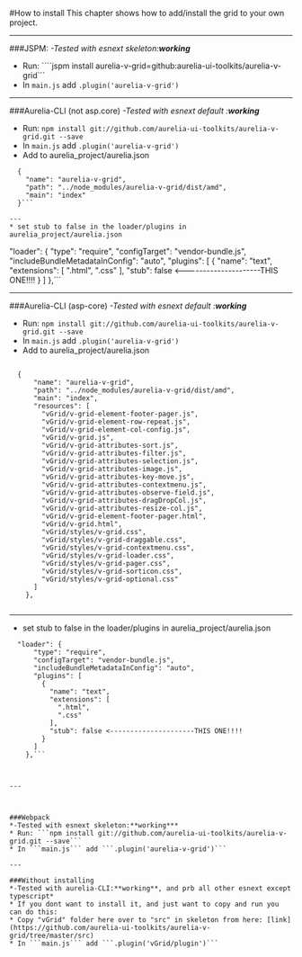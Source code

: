 #How to install
This chapter shows how to add/install the grid to your own project.

---
###JSPM:
 *-Tested with esnext skeleton:**working***
* Run: ````jspm install aurelia-v-grid=github:aurelia-ui-toolkits/aurelia-v-grid```
* In ```main.js``` add ```.plugin('aurelia-v-grid')```

---
###Aurelia-CLI (not asp.core)
*-Tested with esnext default :**working***
* Run: ```npm install git://github.com/aurelia-ui-toolkits/aurelia-v-grid.git --save```
* In ```main.js``` add ```.plugin('aurelia-v-grid')```
* Add to aurelia_project/aurelia.json
```
  {
    "name": "aurelia-v-grid",
    "path": "../node_modules/aurelia-v-grid/dist/amd",
    "main": "index"
  }```

---
* set stub to false in the loader/plugins in aurelia_project/aurelia.json
```
  "loader": {
      "type": "require",
      "configTarget": "vendor-bundle.js",
      "includeBundleMetadataInConfig": "auto",
      "plugins": [
        {
          "name": "text",
          "extensions": [
            ".html",
            ".css"
          ],
          "stub": false <---------------------THIS ONE!!!!
        }
      ]
    },```


---

###Aurelia-CLI (asp-core)
*-Tested with esnext default :**working***
* Run: ```npm install git://github.com/aurelia-ui-toolkits/aurelia-v-grid.git --save```
* In ```main.js``` add ```.plugin('aurelia-v-grid')```
* Add to aurelia_project/aurelia.json
```
  
  {
      "name": "aurelia-v-grid",
      "path": "../node_modules/aurelia-v-grid/dist/amd",
      "main": "index",
      "resources": [
        "vGrid/v-grid-element-footer-pager.js",
        "vGrid/v-grid-element-row-repeat.js",
        "vGrid/v-grid-element-col-config.js",
        "vGrid/v-grid.js",
        "vGrid/v-grid-attributes-sort.js",
        "vGrid/v-grid-attributes-filter.js",
        "vGrid/v-grid-attributes-selection.js",
        "vGrid/v-grid-attributes-image.js",
        "vGrid/v-grid-attributes-key-move.js",
        "vGrid/v-grid-attributes-contextmenu.js",
        "vGrid/v-grid-attributes-observe-field.js",
        "vGrid/v-grid-attributes-dragDropCol.js",
        "vGrid/v-grid-attributes-resize-col.js",
        "vGrid/v-grid-element-footer-pager.html",
        "vGrid/v-grid.html",
        "vGrid/styles/v-grid.css",
        "vGrid/styles/v-grid-draggable.css",
        "vGrid/styles/v-grid-contextmenu.css",
        "vGrid/styles/v-grid-loader.css",
        "vGrid/styles/v-grid-pager.css",
        "vGrid/styles/v-grid-sorticon.css",
        "vGrid/styles/v-grid-optional.css"
      ]
    },
  
  ```

---
* set stub to false in the loader/plugins in aurelia_project/aurelia.json
```
  "loader": {
      "type": "require",
      "configTarget": "vendor-bundle.js",
      "includeBundleMetadataInConfig": "auto",
      "plugins": [
        {
          "name": "text",
          "extensions": [
            ".html",
            ".css"
          ],
          "stub": false <---------------------THIS ONE!!!!
        }
      ]
    },```



---



###Webpack
*-Tested with esnext skeleton:**working***
* Run: ```npm install git://github.com/aurelia-ui-toolkits/aurelia-v-grid.git --save```
* In ```main.js``` add ```.plugin('aurelia-v-grid')```

---

###Without installing
*-Tested with aurelia-CLI:**working**, and prb all other esnext except typescript*
* If you dont want to install it, and just want to copy and run you can do this:
* Copy "vGrid" folder here over to "src" in skeleton from here: [link](https://github.com/aurelia-ui-toolkits/aurelia-v-grid/tree/master/src)
* In ```main.js``` add ```.plugin('vGrid/plugin')```

